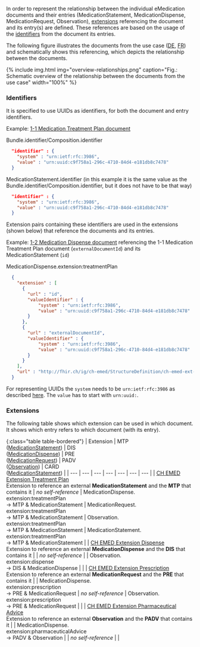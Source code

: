 In order to represent the relationship between the individual eMedication documents and their entries (MedicationStatement, MedicationDispense, MedicationRequest, Observation), [extensions](#extensions) referencing the document and its entry(s) are defined. These references are based on the usage of the [identifiers](#identifiers) from the document its entries.

The following figure illustrates the documents from the use case ([DE](usecase-german.html), [FR](usecase-french.html)) and schematically shows this referencing, which depicts the relationship between the documents.

{% include img.html img="overview-relationships.png" caption="Fig.: Schematic overview of the relationship between the documents from the use case" width="100%" %}

### Identifiers
It is specified to use UUIDs as identifiers, for both the document and entry identifiers.

Example: [1-1 Medication Treatment Plan document](Bundle-1-1-MedicationTreatmentPlan.html)

Bundle.identifier/Composition.identifier
``` json
  "identifier" : {
    "system" : "urn:ietf:rfc:3986",
    "value" : "urn:uuid:c9f758a1-296c-4710-84d4-e181db8c7478"
  }
```

MedicationStatement.identifier (in this example it is the same value as the Bundle.identifier/Composition.identifier, but it does not have to be that way)
``` json
  "identifier" : {
    "system" : "urn:ietf:rfc:3986",
    "value" : "urn:uuid:c9f758a1-296c-4710-84d4-e181db8c7478"
  }
```

Extension pairs containing these identifiers are used in the extensions (shown below) that reference the documents and its entries.

Example: [1-2 Medication Dispense document]() referencing the 1-1 Medication Treatment Plan document (`externalDocumentId`) and its MedicationStatement (`id`)

MedicationDispense.extension:treatmentPlan

``` json
  {
    "extension" : [
      {
        "url" : "id",
        "valueIdentifier" : {
            "system" : "urn:ietf:rfc:3986",
            "value" : "urn:uuid:c9f758a1-296c-4710-84d4-e181db8c7478"
        }
      },
      {
        "url" : "externalDocumentId",
        "valueIdentifier" : {
            "system" : "urn:ietf:rfc:3986",
            "value" : "urn:uuid:c9f758a1-296c-4710-84d4-e181db8c7478"
        }
      }
    ],
    "url" : "http://fhir.ch/ig/ch-emed/StructureDefinition/ch-emed-ext-treatmentplan"
  }
```

For representing UUIDs the `system` needs to be `urn:ietf:rfc:3986` as described [here](https://hl7.org/fhir/R4/datatypes.html#:~:text=If%20the%20identifier,of%20some%20kind). The `value` has to start with `urn:uuid:`.

### Extensions 
The following table shows which extension can be used in which document. It shows which entry refers to which document (with its entry).

{:class="table table-bordered"}
| Extension | MTP<br>([MedicationStatement](StructureDefinition-ch-emed-medicationstatement.html)) | DIS<br>([MedicationDispense](StructureDefinition-ch-emed-medicationdispense.html)) | PRE<br>([MedicationRequest](StructureDefinition-ch-emed-medicationrequest.html)) | PADV<br>([Observation](StructureDefinition-ch-emed-observation.html)) | CARD<br>([MedicationStatement](StructureDefinition-ch-emed-medicationstatement-card.html)) |
| --- | --- | --- | --- | --- | --- | --- |
| [CH EMED Extension Treatment Plan](StructureDefinition-ch-emed-ext-treatmentplan.html)<br>Extension to reference an external **MedicationStatement** and the **MTP** that contains it | _no self-reference_ | MedicationDispense.<br>extension:treatmentPlan<br>-> MTP & MedicationStatement | MedicationRequest.<br>extension:treatmentPlan<br>-> MTP & MedicationStatement | Observation.<br>extension:treatmentPlan<br>-> MTP & MedicationStatement | MedicationStatement.<br>extension:treatmentPlan<br>-> MTP & MedicationStatement |
| [CH EMED Extension Dispense](StructureDefinition-ch-emed-ext-dispense.html)<br>Extension to reference an external **MedicationDispense** and the **DIS** that contains it |  | _no self-reference_ |  | Observation.<br>extension:dispense<br>-> DIS & MedicationDispense |  |
| [CH EMED Extension Prescription](StructureDefinition-ch-emed-ext-prescription.html)<br>Extension to reference an external **MedicationRequest** and the **PRE** that contains it |  | MedicationDispense.<br>extension:prescription<br>-> PRE & MedicationRequest | _no self-reference_ | Observation.<br>extension:prescription<br>-> PRE & MedicationRequest |  |
| [CH EMED Extension Pharmaceutical Advice](StructureDefinition-ch-emed-ext-pharmaceuticaladvice.html)<br>Extension to reference an external **Observation** and the **PADV** that contains it |  | MedicationDispense.<br>extension:pharmaceuticalAdvice<br>-> PADV & Observation |  | _no self-reference_ |  |
